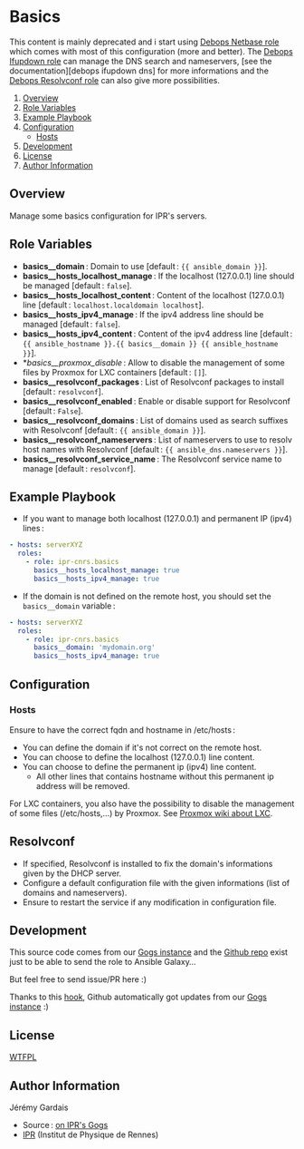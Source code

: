 # Basics

This content is mainly deprecated and i start using [Debops Netbase role][debops netbase role]
which comes with most of this configuration (more and better).
The [Debops Ifupdown role][debops ifupdown role] can manage the DNS search and nameservers,
[see the documentation][debops ifupdown dns] for more informations and the
[Debops Resolvconf role][debops resolvconf role] can also give more possibilities.

1. [Overview](#overview)
2. [Role Variables](#role-variables)
3. [Example Playbook](#example-playbook)
4. [Configuration](#configuration)
    * [Hosts](#hosts)
5. [Development](#development)
6. [License](#license)
7. [Author Information](#author-information)

## Overview

Manage some basics configuration for IPR's servers.

## Role Variables

* **basics__domain** : Domain to use [default : `{{ ansible_domain }}`].
* **basics__hosts_localhost_manage** : If the localhost (127.0.0.1) line should be managed [default : `false`].
* **basics__hosts_localhost_content** : Content of the localhost (127.0.0.1) line [default : `localhost.localdomain localhost`].
* **basics__hosts_ipv4_manage** : If the ipv4 address line should be managed [default : `false`].
* **basics__hosts_ipv4_content** : Content of the ipv4 address line [default : `{{ ansible_hostname }}.{{ basics__domain }} {{ ansible_hostname }}`].
* **basics__proxmox_*disable** : Allow to disable the management of some files by Proxmox for LXC containers [default : `[]`].
* **basics__resolvconf_packages** : List of Resolvconf packages to install [default : `resolvconf`].
* **basics__resolvconf_enabled** : Enable or disable support for Resolvconf [default : `False`].
* **basics__resolvconf_domains** : List of domains used as search suffixes with Resolvconf [default : `{{ ansible_domain }}`].
* **basics__resolvconf_nameservers** : List of nameservers to use to resolv host names with Resolvconf [default : `{{ ansible_dns.nameservers }}`].
* **basics__resolvconf_service_name** : The Resolvconf service name to manage [default : `resolvconf`].

## Example Playbook

* If you want to manage both localhost (127.0.0.1) and permanent IP (ipv4) lines :

``` yml
- hosts: serverXYZ
  roles:
    - role: ipr-cnrs.basics
      basics__hosts_localhost_manage: true
      basics__hosts_ipv4_manage: true
```

* If the domain is not defined on the remote host, you should set the `basics__domain` variable :

``` yml
- hosts: serverXYZ
  roles:
    - role: ipr-cnrs.basics
      basics__domain: 'mydomain.org'
      basics__hosts_ipv4_manage: true
```

## Configuration

### Hosts

Ensure to have the correct fqdn and hostname in /etc/hosts :
- You can define the domain if it's not correct on the remote host.
- You can choose to define the localhost (127.0.0.1) line content.
- You can choose to define the permanent ip (ipv4) line content.
  - All other lines that contains hostname without this permanent ip address will be removed.

For LXC containers, you also have the possibility to disable the management of some files (/etc/hosts,…) by Proxmox. See [Proxmox wiki about LXC][wiki proxmox lxc].

## Resolvconf

* If specified, Resolvconf is installed to fix the domain's informations given by the DHCP server.
* Configure a default configuration file with the given informations (list of domains and nameservers).
* Ensure to restart the service if any modification in configuration file.

## Development

This source code comes from our [Gogs instance][basics source] and the [Github repo][basics github] exist just to be able to send the role to Ansible Galaxy…

But feel free to send issue/PR here :)

Thanks to this [hook][gogs to github hook], Github automatically got updates from our [Gogs instance][basics source] :)

## License

[WTFPL][wtfpl website]

## Author Information

Jérémy Gardais
* Source : [on IPR's Gogs][basics source]
* [IPR][ipr website] (Institut de Physique de Rennes)

[gogs to github hook]: https://stackoverflow.com/a/21998477
[basics source]: https://git.ipr.univ-rennes1.fr/cellinfo/ansible.basics
[basics github]: https://github.com/ipr-cnrs/basics
[wtfpl website]: http://www.wtfpl.net/about/
[ipr website]: https://ipr.univ-rennes1.fr/
[wiki proxmox lxc]: https://pve.proxmox.com/wiki/Linux_Container#_guest_operating_system_configuration
[debops netbase role]: https://docs.debops.org/en/master/ansible/roles/debops.netbase/index.html
[debops ifupdown role]: https://docs.debops.org/en/master/ansible/roles/debops.ifupdown/index.html
[debops resolvconf role]: https://docs.debops.org/en/master/ansible/roles/debops.resolvconf/index.html
